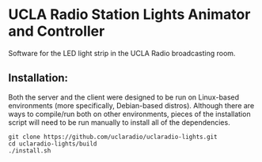 # UCLA Radio Station Lights Animator and Controller
Software for the LED light strip in the UCLA Radio broadcasting room.

## Installation:
Both the server and the client were designed to be run on Linux-based
environments (more specifically, Debian-based distros). Although there are ways
to compile/run both on other environments, pieces of the installation script
will need to be run manually to install all of the dependencies.

```shell
git clone https://github.com/uclaradio/uclaradio-lights.git
cd uclaradio-lights/build
./install.sh
```
